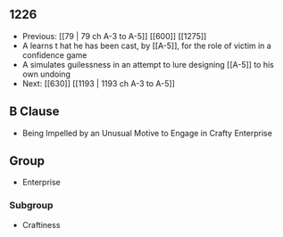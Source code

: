 ## 1226
- Previous: [[79 | 79 ch A-3 to A-5]] [[600]] [[1275]] 
- A learns t hat he has been cast, by [[A-5]], for the role of victim in a confidence game
- A simulates guilessness in an attempt to lure designing [[A-5]] to his own undoing
- Next: [[630]] [[1193 | 1193 ch A-3 to A-5]] 

## B Clause
- Being Impelled by an Unusual Motive to Engage in Crafty Enterprise

## Group
- Enterprise

### Subgroup
- Craftiness

